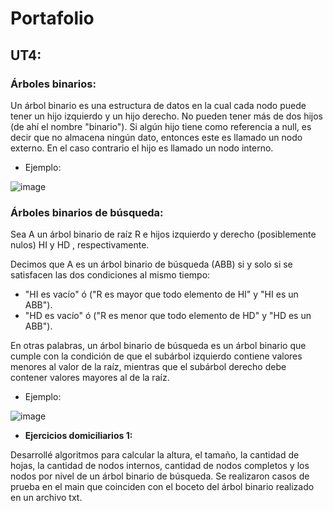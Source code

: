 # Portafolio

## UT4:


### Árboles binarios:

Un árbol binario es una estructura de datos en la cual cada nodo puede tener un hijo izquierdo y un hijo derecho. No pueden tener más de dos hijos (de ahí el nombre "binario"). Si algún hijo tiene como referencia a null, es decir que no almacena ningún dato, entonces este es llamado un nodo externo. En el caso contrario el hijo es llamado un nodo interno. 

* Ejemplo:

![image](https://user-images.githubusercontent.com/69222919/170954489-cd745a73-744b-459a-8725-47b7d3bc16bd.png)


### Árboles binarios de búsqueda:

Sea A un árbol binario de raíz R e hijos izquierdo y derecho (posiblemente nulos) HI y HD , respectivamente.

Decimos que A es un árbol binario de búsqueda (ABB) si y solo si se satisfacen las dos condiciones al mismo tiempo:

* "HI es vacío" ó ("R es mayor que todo elemento de HI" y "HI es un ABB").
* "HD es vacío" ó ("R es menor que todo elemento de HD" y "HD es un ABB").

En otras palabras, un árbol binario de búsqueda es un árbol binario que cumple con la condición de que el subárbol izquierdo contiene valores menores al valor de la raíz, mientras que el subárbol derecho debe contener valores mayores al de la raíz.

* Ejemplo: 

![image](https://user-images.githubusercontent.com/69222919/170955780-de571f5a-616a-4a3d-b855-410bb68d2bac.png)

* **Ejercicios domiciliarios 1:**

Desarrollé algoritmos para calcular la altura, el tamaño, la cantidad de hojas, la cantidad de nodos internos, cantidad de nodos completos y los nodos por nivel de un árbol binario de búsqueda.
Se realizaron casos de prueba en el main que coinciden con el boceto del árbol binario realizado en un archivo txt.

